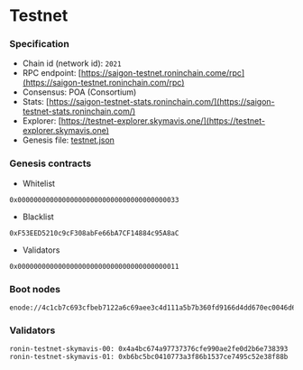 # Testnet



### Specification

* Chain id (network id): `2021`
* RPC endpoint: [https://saigon-testnet.roninchain.come/rpc](https://saigon-testnet.roninchain.com/rpc)
* Consensus: POA (Consortium)
* Stats: [https://saigon-testnet-stats.roninchain.com/](https://saigon-testnet-stats.roninchain.com/)
* Explorer: [https://testnet-explorer.skymavis.one/](https://testnet-explorer.skymavis.one)
* Genesis file: [testnet.json](/assets/genesis-testnet.json)

### Genesis contracts

* Whitelist

```
0x0000000000000000000000000000000000000033
```

* Blacklist

```
0xF53EED5210c9cF308abFe66bA7CF14884c95A8aC
```

* Validators

```
0x0000000000000000000000000000000000000011
```

### Boot nodes

```
enode://4c1cb7c693cfbeb7122a6c69aee3c4d111a5b7b360fd9166d4dd670ec0046d671383bf94e187055124e7ef87161f68eb14d24d5a3b0ed551e70e3915387f1f53@34.121.185.56:30303
```

### Validators

```
ronin-testnet-skymavis-00: 0x4a4bc674a97737376cfe990ae2fe0d2b6e738393
ronin-testnet-skymavis-01: 0xb6bc5bc0410773a3f86b1537ce7495c52e38f88b
```
